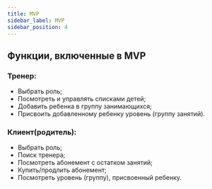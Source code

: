 ```yaml
---
title: MVP
sidebar_label: MVP
sidebar_position: 4
---
```

## Функции, включенные в MVP

### Тренер:
* Выбрать роль;
* Посмотреть и управлять списками детей;
* Добавить ребенка в группу занимающихся;
* Присвоить добавленному ребенку уровень (группу занятий).

### Клиент(родитель):
* Выбрать роль;
* Поиск тренера;
* Посмотреть абонемент с остатком занятий;
* Купить/продлить абонемент;
* Посмотреть уровень (группу), присвоенный ребенку.